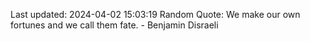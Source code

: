 Last updated: 2024-04-02 15:03:19
Random Quote: We make our own fortunes and we call them fate. - Benjamin Disraeli